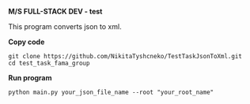 **M/S FULL-STACK  DEV - test**

This program converts json to xml.

**Copy code**
```
git clone https://github.com/NikitaTyshcneko/TestTaskJsonToXml.git
cd test_task_fama_group
```

**Run program**
```
python main.py your_json_file_name --root "your_root_name"
```